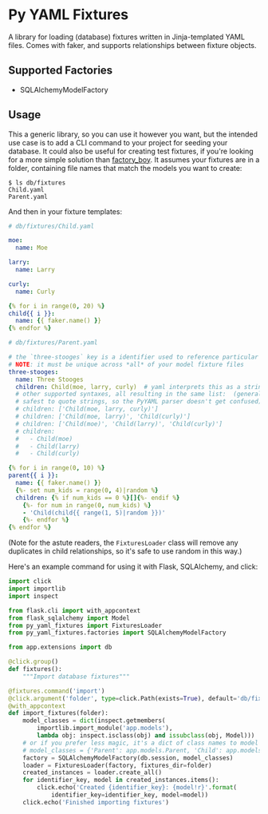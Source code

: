 # Py YAML Fixtures

A library for loading (database) fixtures written in Jinja-templated YAML files. Comes with faker, and supports relationships between fixture objects.

## Supported Factories

* SQLAlchemyModelFactory

## Usage

This a generic library, so you can use it however you want, but the intended use case is to add a CLI command to your project for seeding your database. It could also be useful for creating test fixtures, if you're looking for a more simple solution than [factory_boy](https://factoryboy.readthedocs.io/en/latest/). It assumes your fixtures are in a folder, containing file names that match the models you want to create:

```
$ ls db/fixtures
Child.yaml
Parent.yaml
```

And then in your fixture templates:

```yaml
# db/fixtures/Child.yaml

moe:
  name: Moe

larry:
  name: Larry

curly:
  name: Curly

{% for i in range(0, 20) %}
child{{ i }}:
  name: {{ faker.name() }}
{% endfor %}
```

```yaml
# db/fixtures/Parent.yaml

# the `three-stooges` key is a identifier used to reference particular models
# NOTE: it must be unique across *all* of your model fixture files
three-stooges:
  name: Three Stooges
  children: Child(moe, larry, curly)  # yaml interprets this as a string
  # other supported syntaxes, all resulting in the same list:  (generally, it's 
  # safest to quote strings, so the PyYAML parser doesn't get confused)
  # children: ['Child(moe, larry, curly)']
  # children: ['Child(moe, larry)', 'Child(curly)']
  # children: ['Child(moe)', 'Child(larry)', 'Child(curly)']
  # children:
  #   - Child(moe)
  #   - Child(larry)
  #   - Child(curly)

{% for i in range(0, 10) %}
parent{{ i }}:
  name: {{ faker.name() }}
  {%- set num_kids = range(0, 4)|random %}
  children: {% if num_kids == 0 %}[]{%- endif %}
    {%- for num in range(0, num_kids) %}
    - 'Child(child{{ range(1, 5)|random }})'
    {%- endfor %}
{% endfor %}
```

(Note for the astute readers, the `FixturesLoader` class will remove any duplicates in child relationships, so it's safe to use random in this way.)

Here's an example command for using it with Flask, SQLAlchemy, and click:

```python
import click
import importlib
import inspect

from flask.cli import with_appcontext
from flask_sqlalchemy import Model
from py_yaml_fixtures import FixturesLoader
from py_yaml_fixtures.factories import SQLAlchemyModelFactory

from app.extensions import db

@click.group()
def fixtures():
    """Import database fixtures"""

@fixtures.command('import')
@click.argument('folder', type=click.Path(exists=True), default='db/fixtures')
@with_appcontext
def import_fixtures(folder):
    model_classes = dict(inspect.getmembers(
        importlib.import_module('app.models'),
        lambda obj: inspect.isclass(obj) and issubclass(obj, Model)))
    # or if you prefer less magic, it's a dict of class names to model classes:
    # model_classes = {'Parent': app.models.Parent, 'Child': app.models.Child}
    factory = SQLAlchemyModelFactory(db.session, model_classes)
    loader = FixturesLoader(factory, fixtures_dir=folder)
    created_instances = loader.create_all()
    for identifier_key, model in created_instances.items():
        click.echo('Created {identifier_key}: {model!r}'.format(
            identifier_key=identifier_key, model=model))
    click.echo('Finished importing fixtures')
```
